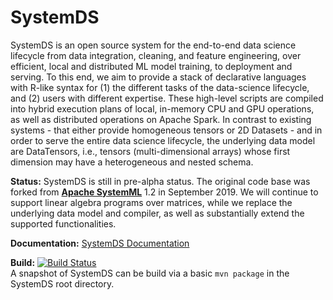 <!--
{% comment %}
Modifications Copyright 2018 Graz University of Technology

Licensed to the Apache Software Foundation (ASF) under one or more
contributor license agreements.  See the NOTICE file distributed with
this work for additional information regarding copyright ownership.
The ASF licenses this file to you under the Apache License, Version 2.0
(the "License"); you may not use this file except in compliance with
the License.  You may obtain a copy of the License at

http://www.apache.org/licenses/LICENSE-2.0

Unless required by applicable law or agreed to in writing, software
distributed under the License is distributed on an "AS IS" BASIS,
WITHOUT WARRANTIES OR CONDITIONS OF ANY KIND, either express or implied.
See the License for the specific language governing permissions and
limitations under the License.
{% endcomment %}
-->

# SystemDS

SystemDS is an open source system for the end-to-end data science lifecycle from data integration, cleaning, and feature engineering, over efficient, local and distributed ML model training, to deployment and serving. To this end, we aim to provide a stack of declarative languages with R-like syntax for (1) the different tasks of the data-science lifecycle, and (2) users with different expertise. These high-level scripts are compiled into hybrid execution plans of local, in-memory CPU and GPU operations, as well as distributed operations on Apache Spark. In contrast to existing systems - that either provide homogeneous tensors or 2D Datasets - and in order to serve the entire data science lifecycle, the underlying data model are DataTensors, i.e., tensors (multi-dimensional arrays) whose first dimension may have a heterogeneous and nested schema.

**Status:** SystemDS is still in pre-alpha status. The original code base was forked from [**Apache SystemML**](http://systemml.apache.org/) 1.2 in September 2019. We will continue to support linear algebra programs over matrices, while we replace the underlying data model and compiler, as well as substantially extend the supported functionalities.

**Documentation:** [SystemDS Documentation](http://apache.github.io/systemml/dml-language-reference)<br/>

**Build:** [![Build Status](https://travis-ci.org/apache/systemml.svg?branch=master)](https://travis-ci.org/apache/systemml)<br/>
A snapshot of SystemDS can be build via a basic `mvn package` in the SystemDS root directory.

